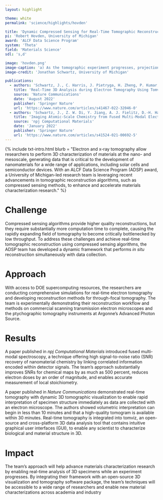 ```yaml
---
layout: highlight

theme: white
permalink: 'science/highlights/hovden'

title: 'Dynamic Compressed Sensing for Real-Time Tomographic Reconstruction'
pi: 'Robert Hovden, University of Michigan'
award: 'ALCF Data Science Program'
system: 'Theta'
field: 'Materials Science'
sdl: 's,d'

image: 'hovden.png' 
image-caption: 'a) As the tomographic experiment progresses, projections are collected across an angular range. Measured projections are fed into the dynamic CS algorithm for 3D reconstruction. b) As the amount of data increases, the root mean square error (RMSE) decreases. c) 2D slices of the 3D reconstruction at various time stamps.'
image-credit: 'Jonathan Schwartz, University of Michigan'

publications:
  - authors: 'Schwartz, J., C. Harris, J. Pietryga, H. Zheng, P. Kumar, A. Visheratina, N. A. Kotov, B. Major, P. Avery, P. Ercius, U. Ayachit, B. Geveci, D. A. Muller, A. Genova, Y. Jiang, M. Hanwell, and R. Hovden'
    title: 'Real-Time 3D Analysis during Electron Tomography Using Tomviz'
    source: 'Nature Communications'
    date: 'August 2022'
    publisher: 'Springer Nature'
    url: 'https://www.nature.com/articles/s41467-022-32046-0'
  - authors: 'Schwartz, J., Z. W. Di, Y. Jiang, A. J. Fielitz, D.-H. Ha, S. D. Perera, I. El Baggari, R. D. Robinson, J. A. Fessler, C. Ophus, S. Rozeveld, and R. Hovden'
    title: 'Imaging Atomic-Scale Chemistry from Fused Multi-Modal Electron Microscopy'
    source: 'npj Computational Materials'
    date: 'January 2022'
    publisher: 'Springer Nature'
    url: 'https://www.nature.com/articles/s41524-021-00692-5'
---
```




{% include txt-intro.html 
    blurb = "Electron and x-ray tomography allow researchers to perform 3D characterization of materials at the nano- and mesoscale, generating data that is critical to the development of nanomaterials for a wide range of applications, including solar cells and semiconductor devices. With an ALCF Data Science Program (ADSP) award, a University of Michigan-led research team is leveraging recent advancements in tomographic reconstruction algorithms, such as compressed sensing methods, to enhance and accelerate materials characterization research."
%}



# Challenge

Compressed sensing algorithms provide higher quality reconstructions, but they require substantially more computation time to complete, causing the rapidly expanding field of tomography to become critically bottlenecked by low throughput. To address these challenges and achieve real-time tomographic reconstruction using compressed sensing algorithms, the ADSP team has developed a dynamic framework that performs *in situ* reconstruction simultaneously with data collection.



# Approach

With access to DOE supercomputing resources, the researchers are conducting comprehensive simulations for real-time electron tomography and developing reconstruction methods for through-focal tomography. The team is experimentally demonstrating their reconstruction workflow and methods on commercial scanning transmission electron microscopes and the ptychographic tomography instruments at Argonne’s Advanced Photon Source.



# Results

A paper published in *npj Computational Materials* introduced fused multi-modal spectroscopy, a technique offering high signal-to-noise ratio (SNR) recovery of nanomaterial chemistry by linking correlated information encoded within detector signals. The team’s approach substantially improves SNRs for chemical maps by as much as 500 percent, reduces electron doses by an order of magnitude, and enables accurate measurement of local stoichiometry.

A paper published in *Nature Communications* demonstrated real-time tomography with dynamic 3D tomographic visualization to enable rapid interpretation of specimen structure immediately as data are collected with an electron microscope. The authors showed volumetric interpretation can begin in less than 10 minutes and that a high-quality tomogram is available within 30 minutes. Real-time tomography is integrated into tomviz, an open-source and cross-platform 3D data analysis tool that contains intuitive graphical user interfaces (GUI), to enable any scientist to characterize biological and material structure in 3D.



# Impact

The team’s approach will help advance materials characterization research by enabling real-time analysis of 3D specimens while an experiment progresses. By integrating their framework with an open-source 3D visualization and tomography software package, the team’s techniques will be accessible to a wide range of researchers and enable new material characterizations across academia and industry

